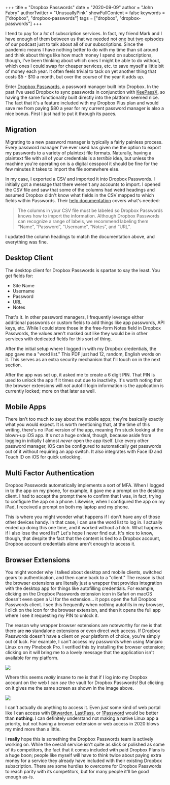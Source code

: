 +++
title = "Dropbox Passwords"
date = "2020-09-09"
author = "John Fabry"
authorTwitter = "UnusuallyPink"
showFullContent = false
keywords = ["dropbox", "dropbox-passwords"]
tags = ["dropbox", "dropbox-passwords"]
+++

I tend to pay for a _lot_ of subscription services. In fact, my friend Mark and I have enough of them between us that we needed not [one](https://sameshadeofdifference.com/episodes/mo-money-mo-money) but [two](https://sameshadeofdifference.com/episodes/even-mo-money) episodes of our podcast just to talk about all of our subscriptions. Since the pandemic means I have nothing better to do with my time than sit around and think about things like how much money I spend on subscriptions, though, I've been thinking about which ones I might be able to do without, which ones I could swap for cheaper services, etc. to save myself a little bit of money each year. It often feels trivial to tack on yet another thing that costs $5 - $10 a month, but over the course of the year it adds up.

Enter [Dropbox Passwords](https://www.dropbox.com/features/security/passwords), a password manager built into Dropbox. In the past I've used Dropbox to sync passwords in conjunction with [KeePassX](https://www.keepassx.org/), so having the same functionality built directly into the platform seemed nice. The fact that it's a feature included with my Dropbox Plus plan and would save me from paying $80 a year for my current password manager is also a nice bonus. First I just had to put it through its paces.

## Migration

Migrating to a new password manager is typically a fairly painless process. Every password manager I've ever used has given me the option to export my passwords to a variety of plaintext file formats. Naturally, having a plaintext file with all of your credentials is a _terrible_ idea, but unless the machine you're operating on is a digital cesspool it should be fine for the few minutes it takes to import the file somewhere else.

In my case, I exported a CSV and imported it into Dropbox Passwords. I initially got a message that there weren't any accounts to import. I opened the CSV file and saw that some of the columns had weird headings and assumed Dropbox didn't know what fields in the CSV mapped to which fields within Passwords. Their [help documentation](https://help.dropbox.com/installs-integrations/desktop/how-to-use-dropbox-passwords) covers what's needed:

> The columns in your CSV file must be labeled so Dropbox Passwords knows how to import the information. Although Dropbox Passwords can recognize a range of labels, we recommend labeling them “Name”, “Password”, “Username”, “Notes”, and “URL”.

I updated the column headings to match the documentation above, and everything was fine.

## Desktop Client

The desktop client for Dropbox Passwords is spartan to say the least. You get fields for:

- Site Name
- Username
- Password
- URL
- Notes

That's it. In other password managers, I frequently leverage either additional passwords or custom fields to add things like app passwords, API keys, etc. While I could store those in the free-form Notes field in Dropbox Passwords, the values aren't masked out like they would be in other services with dedicated fields for this sort of thing.

After the initial setup where I logged in with my Dropbox credentials, the app gave me a "word list." This PDF just had 12, random, English words on it. This serves as an extra security mechanism that I'll touch on in the next section.

After the app was set up, it asked me to create a 6 digit PIN. That PIN is used to unlock the app if it times out due to inactivity. It's worth noting that the browser extensions will _not_ autofill login information is the application is currently locked; more on that later as well.

## Mobile Apps

There isn't too much to say about the mobile apps; they're basically exactly what you would expect. It is worth mentioning that, at the time of this writing, there's no iPad version of the app, meaning I'm stuck looking at the blown-up iOS app. It's not a huge ordeal, though, because aside from logging in initially I almost _never_ open the app itself. Like every other password manager, iOS can be configured to automatically get passwords out of it without requiring an app switch. It also integrates with Face ID and Touch ID on iOS for quick unlocking.

## Multi Factor Authentication

Dropbox Passwords automatically implements a sort of MFA. When I logged in to the app on my phone, for example, it gave me a prompt on the desktop client. I had to accept the prompt there to confirm that I was, in fact, trying to configure the app on a phone. Likewise, when I configured the app on my iPad, I received a prompt on both my laptop and my phone.

This is where you might wonder what happens if I don't have any of those other devices handy. In that case, I can use the word list to log in. I actually ended up doing this one time, and it worked without a hitch. What happens if I also lose the word list? Let's hope I never find out. It's nice to know, though, that despite the fact that the content is tied to a Dropbox account, Dropbox account credentials alone aren't enough to access it.

## Browser Extensions

You might wonder why I talked about desktop and mobile clients, switched gears to authentication, and then came back to a "client." The reason is that the browser extensions are literally just a wrapper that provides integration with the desktop app for things like autofilling credentials. For example, clicking on the Dropbox Passwords extension icon in Safari on macOS doesn't even open a UI for the extension... it pops open the full Dropbox Passwords client. I see this frequently when nothing autofills in my browser, I click on the icon for the browser extension, and then it opens the full app where I see it requesting my PIN to unlock it.

The reason why wrapper browser extensions are noteworthy for me is that there are **no** standalone extensions or even direct web access. If Dropbox Passwords doesn't have a client on your platform of choice, you're simply out of luck. For example, I can't access my passwords when using Manjaro Linux on my Pinebook Pro. I verified this by installing the browser extension; clicking on it will bring me to a lovely message that the application isn't available for my platform.

![](/images/dbp_linux-1024x464.png)

Where this seems _really_ insane to me is that if I log into my Dropbox account on the web I can _see_ the vault for Dropbox Passwords! But clicking on it gives me the same screen as shown in the image above.

![](/images/dropbox.png)

I can't actually do anything to access it. Even _just_ some kind of web portal like I can access with [Bitwarden](https://bitwarden.com/), [LastPass](https://www.lastpass.com/), or [1Password](https://1password.com/) would be better than **nothing**. I can definitely understand not making a native Linux app a priority, but not having a browser extension or web access in 2020 blows my mind more than a little.

I **really** hope this is something the Dropbox Passwords team is actively working on. While the overall service isn't quite as slick or polished as some of its competitors, the fact that it comes included with paid Dropbox Plans is a huge boon; people like myself will have to think twice about paying extra money for a service they already have included with their existing Dropbox subscription. There are some hurdles to overcome for Dropbox Passwords to reach parity with its competitors, but for many people it'll be good enough as-is.
